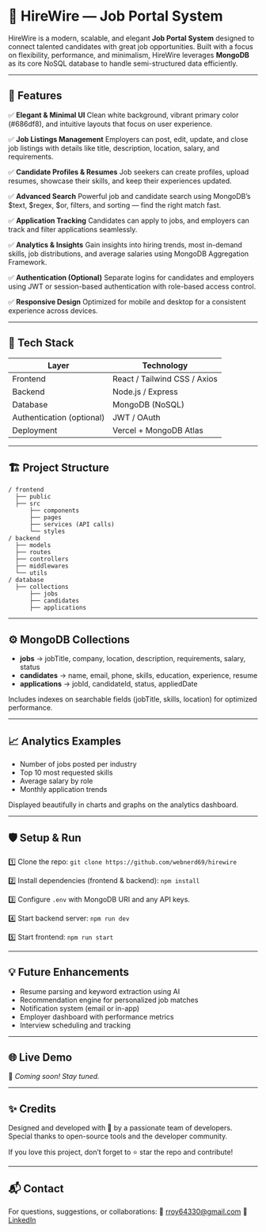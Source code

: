 # 💼 HireWire — Job Portal System

HireWire is a modern, scalable, and elegant **Job Portal System** designed to connect talented candidates with great job opportunities. Built with a focus on flexibility, performance, and minimalism, HireWire leverages **MongoDB** as its core NoSQL database to handle semi-structured data efficiently.

---

## 🌟 Features

✅ **Elegant & Minimal UI**
Clean white background, vibrant primary color (#686df8), and intuitive layouts that focus on user experience.

✅ **Job Listings Management**
Employers can post, edit, update, and close job listings with details like title, description, location, salary, and requirements.

✅ **Candidate Profiles & Resumes**
Job seekers can create profiles, upload resumes, showcase their skills, and keep their experiences updated.

✅ **Advanced Search**
Powerful job and candidate search using MongoDB’s \$text, \$regex, \$or, filters, and sorting — find the right match fast.

✅ **Application Tracking**
Candidates can apply to jobs, and employers can track and filter applications seamlessly.

✅ **Analytics & Insights**
Gain insights into hiring trends, most in-demand skills, job distributions, and average salaries using MongoDB Aggregation Framework.

✅ **Authentication (Optional)**
Separate logins for candidates and employers using JWT or session-based authentication with role-based access control.

✅ **Responsive Design**
Optimized for mobile and desktop for a consistent experience across devices.

---

## 🚀 Tech Stack

| Layer                     | Technology                                      |
| ------------------------- | ----------------------------------------------- |
| Frontend                  | React / Tailwind CSS / Axios                    |
| Backend                   | Node.js / Express                               |
| Database                  | MongoDB (NoSQL)                                 |
| Authentication (optional) | JWT / OAuth                                     |
| Deployment                | Vercel + MongoDB Atlas                          |

---

## 🏗️ Project Structure

```
/ frontend
  ├── public
  ├── src
      ├── components
      ├── pages
      ├── services (API calls)
      └── styles
/ backend
  ├── models
  ├── routes
  ├── controllers
  ├── middlewares
  └── utils
/ database
  ├── collections
      ├── jobs
      ├── candidates
      ├── applications
```

---

## ⚙️ MongoDB Collections

* **jobs** → jobTitle, company, location, description, requirements, salary, status
* **candidates** → name, email, phone, skills, education, experience, resume
* **applications** → jobId, candidateId, status, appliedDate

Includes indexes on searchable fields (jobTitle, skills, location) for optimized performance.

---

## 📈 Analytics Examples

* Number of jobs posted per industry
* Top 10 most requested skills
* Average salary by role
* Monthly application trends

Displayed beautifully in charts and graphs on the analytics dashboard.

---

## 🛡️ Setup & Run

1️⃣ Clone the repo:
`git clone https://github.com/webnerd69/hirewire`

2️⃣ Install dependencies (frontend & backend):
`npm install`

3️⃣ Configure `.env` with MongoDB URI and any API keys.

4️⃣ Start backend server:
`npm run dev`

5️⃣ Start frontend:
`npm run start`

---

## 💡 Future Enhancements

* Resume parsing and keyword extraction using AI
* Recommendation engine for personalized job matches
* Notification system (email or in-app)
* Employer dashboard with performance metrics
* Interview scheduling and tracking

---

## 🌐 Live Demo

🚧 *Coming soon! Stay tuned.*

---

## ✨ Credits

Designed and developed with 💙 by a passionate team of developers. Special thanks to open-source tools and the developer community.

If you love this project, don’t forget to ⭐️ star the repo and contribute!

---

## 📬 Contact

For questions, suggestions, or collaborations:
📧 [rroy64330@gmail.com](mailto:rroy64330@gmail.com)
🔗 [LinkedIn]((https://www.linkedin.com/in/rudra-pratap-roy-718393248/))
